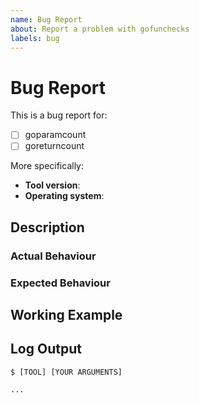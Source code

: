 ```yaml
---
name: Bug Report
about: Report a problem with gofunchecks
labels: bug
---
```


# Bug Report

This is a bug report for: <!-- change "[ ]" into "[x]" -->

- [ ] goparamcount
- [ ] goreturncount

More specifically:

- **Tool version**: <!-- e.g. v1.0.0 -->
- **Operating system**: <!-- e.g. Windows 10 -->

## Description

<!-- Describe the bug in general terms -->

### Actual Behaviour

<!-- Describe the actual behaviour of the program you're observing -->

### Expected Behaviour

<!-- Describe the behaviour you would have expected from the program -->

## Working Example

<!--
Provide a small working example that reproduces the bug, e.g.:
  - In-text code snippets (only if the example is tiny)
  - A link to a gist
  - A link to a repository
  - A .zip file
-->

## Log Output

<!--
Provide the log output of the program when running the working example.
Preferably using the `--verbose` flag.
-->

```shell
$ [TOOL] [YOUR ARGUMENTS]

...
```
